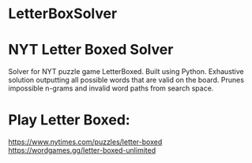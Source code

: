 # LetterBoxSolver

# NYT Letter Boxed Solver
Solver for NYT puzzle game LetterBoxed. 
Built using Python. Exhaustive solution outputting all possible words that are valid on the board.
Prunes impossible n-grams and invalid word paths from search space.

# Play Letter Boxed:
https://www.nytimes.com/puzzles/letter-boxed
https://wordgames.gg/letter-boxed-unlimited
